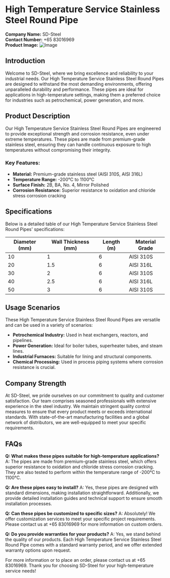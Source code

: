 # High Temperature Service Stainless Steel Round Pipe

**Company Name:** SD-Steel  
**Contact Number:** +65 83016969  
**Product Image:** ![Image](https://github.com/user-attachments/assets/2567258e-e124-4816-932d-1809bd27ef0b)

## Introduction

Welcome to SD-Steel, where we bring excellence and reliability to your industrial needs. Our High Temperature Service Stainless Steel Round Pipes are designed to withstand the most demanding environments, offering unparalleled durability and performance. These pipes are ideal for applications in high-temperature settings, making them a preferred choice for industries such as petrochemical, power generation, and more.

## Product Description

Our High Temperature Service Stainless Steel Round Pipes are engineered to provide exceptional strength and corrosion resistance, even under extreme temperatures. These pipes are made from premium-grade stainless steel, ensuring they can handle continuous exposure to high temperatures without compromising their integrity.

### Key Features:
- **Material:** Premium-grade stainless steel (AISI 310S, AISI 316L)
- **Temperature Range:** -200°C to 1100°C
- **Surface Finish:** 2B, BA, No. 4, Mirror Polished
- **Corrosion Resistance:** Superior resistance to oxidation and chloride stress corrosion cracking

## Specifications

Below is a detailed table of our High Temperature Service Stainless Steel Round Pipes' specifications:

| Diameter (mm) | Wall Thickness (mm) | Length (m) | Material Grade |
|---------------|---------------------|------------|----------------|
| 10            | 1                   | 6          | AISI 310S      |
| 20            | 1.5                 | 6          | AISI 316L      |
| 30            | 2                   | 6          | AISI 310S      |
| 40            | 2.5                 | 6          | AISI 316L      |
| 50            | 3                   | 6          | AISI 310S      |

## Usage Scenarios

These High Temperature Service Stainless Steel Round Pipes are versatile and can be used in a variety of scenarios:

- **Petrochemical Industry:** Used in heat exchangers, reactors, and pipelines.
- **Power Generation:** Ideal for boiler tubes, superheater tubes, and steam lines.
- **Industrial Furnaces:** Suitable for lining and structural components.
- **Chemical Processing:** Used in process piping systems where corrosion resistance is crucial.

## Company Strength

At SD-Steel, we pride ourselves on our commitment to quality and customer satisfaction. Our team comprises seasoned professionals with extensive experience in the steel industry. We maintain stringent quality control measures to ensure that every product meets or exceeds international standards. With state-of-the-art manufacturing facilities and a global network of distributors, we are well-equipped to meet your specific requirements.

## FAQs

**Q: What makes these pipes suitable for high-temperature applications?**
A: The pipes are made from premium-grade stainless steel, which offers superior resistance to oxidation and chloride stress corrosion cracking. They are also tested to perform within the temperature range of -200°C to 1100°C.

**Q: Are these pipes easy to install?**
A: Yes, these pipes are designed with standard dimensions, making installation straightforward. Additionally, we provide detailed installation guides and technical support to ensure smooth installation processes.

**Q: Can these pipes be customized to specific sizes?**
A: Absolutely! We offer customization services to meet your specific project requirements. Please contact us at +65 83016969 for more information on custom orders.

**Q: Do you provide warranties for your products?**
A: Yes, we stand behind the quality of our products. Each High Temperature Service Stainless Steel Round Pipe comes with a standard warranty period, and we offer extended warranty options upon request.

For more information or to place an order, please contact us at +65 83016969. Thank you for choosing SD-Steel for your high-temperature service needs!
